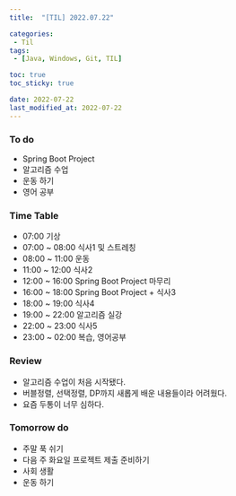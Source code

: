 ```yaml
---
title:  "[TIL] 2022.07.22"

categories:
 - Til
tags:
 - [Java, Windows, Git, TIL]

toc: true
toc_sticky: true

date: 2022-07-22
last_modified_at: 2022-07-22
---
```



### To do
- Spring Boot Project
- 알고리즘 수업
- 운동 하기
- 영어 공부


### Time Table
- 07:00 기상
- 07:00 ~ 08:00 식사1 및 스트레칭
- 08:00 ~ 11:00 운동
- 11:00 ~ 12:00 식사2
- 12:00 ~ 16:00 Spring Boot Project 마무리
- 16:00 ~ 18:00 Spring Boot Project + 식사3
- 18:00 ~ 19:00 식사4
- 19:00 ~ 22:00 알고리즘 실강
- 22:00 ~ 23:00 식사5
- 23:00 ~ 02:00 복습, 영어공부
 

### Review
- 알고리즘 수업이 처음 시작됐다.
- 버블정렬, 선택정렬, DP까지 새롭게 배운 내용들이라 어려웠다.
- 요즘 두통이 너무 심하다.

### Tomorrow do
- 주말 푹 쉬기
- 다음 주 화요일 프로젝트 제출 준비하기
- 사회 생활 
- 운동 하기
